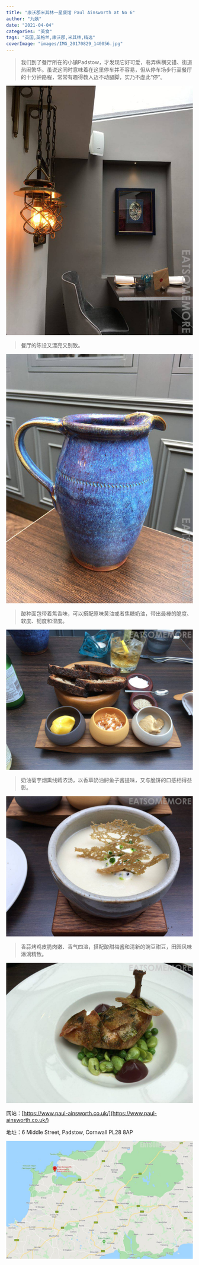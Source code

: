 ```yaml
---
title: "康沃郡米其林一星餐馆 Paul Ainsworth at No 6"
author: "九姨"
date: "2021-04-04"
categories: "美食"
tags: "英国,英格兰,康沃郡,米其林,精选"
coverImage: "images/IMG_20170829_140056.jpg"
---
```


>我们到了餐厅所在的小镇Padstow，才发现它好可爱，巷弄纵横交错、街道热闹繁华。虽说这同时意味着在这里停车并不容易，但从停车场步行至餐厅的十分钟路程，常常有趣得教人迈不动腿脚，实乃不虚此“停”。

![Paul Ainsworth at No 6](images/IMG_20170829_131012-e1518467840830.jpg)

>餐厅的陈设又漂亮又别致。

![Paul Ainsworth at No 6](images/IMG_20170829_135240-e1518467808885.jpg)

>酸种面包带着焦香味，可以搭配原味黄油或者焦糖奶油，带出最棒的脆度、软度、韧度和湿度。

![Paul Ainsworth at No 6](images/IMG_20170829_132340.jpg)

>奶油菊芋烟熏线鳕浓汤，以香草奶油鲟鱼子酱提味，又与脆饼的口感相得益彰。

![Paul Ainsworth at No 6](images/IMG_20170829_134028.jpg)

>香蒜烤鸡皮脆肉嫩、香气四溢，搭配酸甜梅酱和清新的豌豆甜豆，田园风味淋漓精致。

![Paul Ainsworth at No 6](images/IMG_20170829_140056.jpg)


网站：[https://www.paul-ainsworth.co.uk/](https://www.paul-ainsworth.co.uk/)

地址：6 Middle Street, Padstow, Cornwall PL28 8AP

![Paul Ainsworth at No 6](images/paulainsworthatno6.jpg)